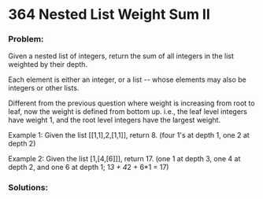 # 364 Nested List Weight Sum II

### Problem:

Given a nested list of integers, return the sum of all integers in the list weighted by their depth.

Each element is either an integer, or a list -- whose elements may also be integers or other lists.

Different from the previous question where weight is increasing from root to leaf, now the weight is defined from bottom up. i.e., the leaf level integers have weight 1, and the root level integers have the largest weight.

Example 1:
Given the list [[1,1],2,[1,1]], return 8. (four 1's at depth 1, one 2 at depth 2)

Example 2:
Given the list [1,[4,[6]]], return 17. (one 1 at depth 3, one 4 at depth 2, and one 6 at depth 1; 1*3 + 4*2 + 6*1 = 17)

### Solutions:

```java

```